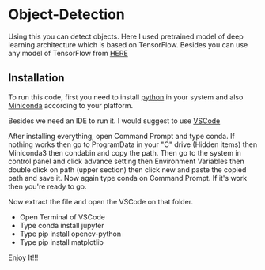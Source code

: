 # Object-Detection

Using this you can detect objects. Here I used pretrained model of deep learning architecture which is based on TensorFlow. Besides you can use any model of TensorFlow from [HERE](https://github.com/opencv/opencv/wiki/TensorFlow-Object-Detection-API)

## Installation

To run this code, first you need to install [python](https://www.python.org/downloads/) in your system and also [Miniconda](https://docs.conda.io/en/latest/miniconda.html) according to your platform.

Besides we need an IDE to run it. I would suggest to use [VSCode](https://code.visualstudio.com/)

After installing everything, open Command Prompt and type conda. If nothing works then go to ProgramData in your "C" drive (Hidden items) then Miniconda3 then condabin and copy the path. Then go to the system in control panel and click advance setting then Environment Variables then double click on path (upper section) then click new and paste the copied path and save it.
Now again type conda on Command Prompt. If it's work then you're ready to go.

Now extract the file and open the VSCode on that folder. 
* Open Terminal of VSCode
* Type conda install jupyter
* Type pip install opencv-python
* Type pip install matplotlib

Enjoy It!!!
